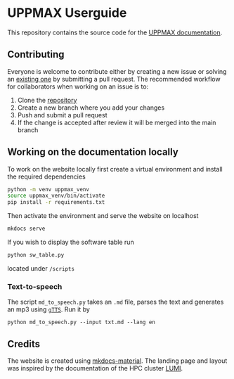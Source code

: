 # UPPMAX Userguide

This repository contains the source code for the [UPPMAX
documentation](https://github.com/UPPMAX/UPPMAX-userguide).

## Contributing

Everyone is welcome to contribute either by creating a new issue or solving an
[existing one](https://github.com/UPPMAX/UPPMAX-userguide/issues) by submitting
a pull request. The recommended workflow for collaborators when working on an
issue is to:

1. Clone the [repository](https://github.com/UPPMAX/UPPMAX-userguide/issues)
2. Create a new branch where you add your changes
3. Push and submit a pull request
4. If the change is accepted after review it will be merged into the main
   branch

## Working on the documentation locally

To work on the website locally first create a virtual environment and install
the required dependencies

``` bash
python -m venv uppmax_venv
source uppmax_venv/bin/activate
pip install -r requirements.txt
```

Then activate the environment and serve the website on localhost

``` bash
mkdocs serve
```

If you wish to display the software table run

``` bash
python sw_table.py
```

located under `/scripts`

### Text-to-speech

The script `md_to_speech.py` takes an `.md` file, parses the text and generates
an mp3 using [`gTTS`](https://gtts.readthedocs.io/en/latest/). Run it by

```
python md_to_speech.py --input txt.md --lang en
```

## Credits

The website is created using
[mkdocs-material](https://squidfunk.github.io/mkdocs-material). The landing
page and layout was inspired by the documentation of the HPC cluster
[LUMI](https://docs.lumi-supercomputer.eu/). 
